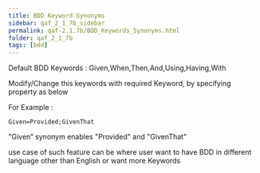 ```yaml
---
title: BDD Keyword Synonyms
sidebar: qaf_2_1_7b_sidebar
permalink: qaf-2.1.7b/BDD_Keywords_Synonyms.html
folder: qaf_2_1_7b
tags: [bdd]
---
```


Default BDD Keywords : Given,When,Then,And,Using,Having,With

Modify/Change this keywords with required Keyword, by specifying property as below

For Example :

``` 
Given=Provided;GivenThat
```

"Given“ synonym enables "Provided" and "GivenThat"

use case of such feature can be where user want to have BDD in different language other than English or want more Keywords
